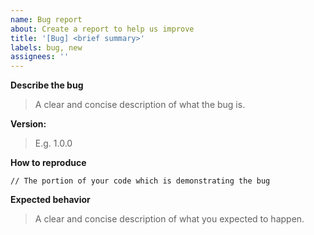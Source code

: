 ```yaml
---
name: Bug report
about: Create a report to help us improve
title: '[Bug] <brief summary>'
labels: bug, new
assignees: ''
---
```


**Describe the bug**
> A clear and concise description of what the bug is.

**Version:**
> E.g. 1.0.0

**How to reproduce**
```
// The portion of your code which is demonstrating the bug
```

**Expected behavior**
> A clear and concise description of what you expected to happen.
